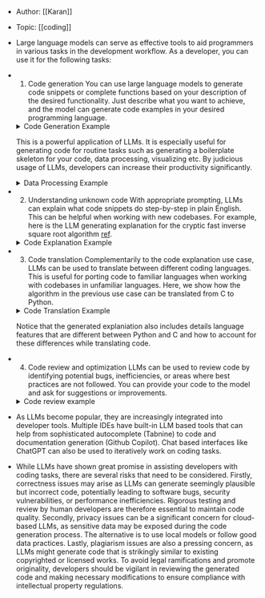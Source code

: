 - Author: [[Karan]]
- Topic: [[coding]]

- Large language models can serve as effective tools to aid programmers in various tasks in the development workflow. As a developer, you can use it for the following tasks:
- 1) Code generation
  You can use large language models to generate code snippets or complete functions based on your description of the desired functionality. Just describe what you want to achieve, and the model can generate code examples in your desired programming language.
  <details>
  <summary>Code Generation Example</summary>
  Prompt: 
  Generate a Python function to calculate the factorial of a given number using recursion.
  
  Response:
  Here is a Python function to calculate the factorial of a given number using recursion:
  ```python
  def factorial(n):
    if n == 0 or n == 1:
        return 1
    else:
        return n * factorial(n - 1)
  ```
  You can use this function by calling it with an integer argument:
  ```python
  number = 5
  result = factorial(number)
  print(f"The factorial of {number} is {result}")
  
  ```
  
  </details>
  
  This is a powerful application of LLMs. It is especially useful for generating code for routine tasks such as generating a boilerplate skeleton for your code, data processing, visualizing etc. By judicious usage of LLMs, developers can increase their productivity significantly.
  
  <details>
  <summary>Data Processing Example</summary>
    Prompt: I have a data file in the following format. Can you give me python code to ingest it in numpy arrays? 
   
    ```
        #         x                     Re                     Im
         -4.99500000000000E+001 -5.57541828426198E-008 -3.06816134884779E-008
         -4.98000000000000E+001 -9.57917273273037E-008 -5.74371168483930E-008
         -4.96500000000000E+001 -9.95225108104532E-008 -6.87007629864362E-008
         -4.95000000000000E+001 -7.10738204811394E-008 -6.10088966575734E-008
  
    ```
  
    Response:
    To ingest this data file into NumPy arrays, you can use the following Python code:
    
    ```
        import numpy as np
  
        filename = 'data.txt'  # Replace with the path to your data file
  
        # Load the data into a NumPy array, skipping the first row (header)
        data = np.loadtxt(filename, skiprows=1)
  
        # Split the data into separate arrays for x, Re, and Im
        x = data[:, 0]
        Re = data[:, 1]
        Im = data[:, 2]
  
        # Print the arrays to check the results
        print("x:", x)
        print("Re:", Re)
        print("Im:", Im)
  
    ```
  This code assumes that your data file is in plain text format with columns separated by whitespace. If the data file has a different delimiter, you can specify it using the `delimiter` parameter in the `np.loadtxt()` function, e.g., `delimiter=','` for comma-separated values.
  </details>
  
  
- 2) Understanding unknown code
  With appropriate prompting, LLMs can explain what code snippets do step-by-step in plain English. This can be helpful when working with new codebases. For example, here is the LLM generating explanation for the cryptic fast inverse square root algorithm [ref](https://en.wikipedia.org/wiki/Fast_inverse_square_root).
  
  
  <details>
  <summary>Code Explanation Example</summary>
  Prompt: What does this code snippet do?
  
    ```c
    float Q_rsqrt( float number)
    {
        long i;
        float x2, y;
        const float threehalfs = 1.5F;
        x2 = number * 0.5F;
        y  = number;
        i  = * ( long * ) &y;                       // evil floating point bit level hacking
        i  = 0x5f3759df - ( i >> 1 );             
        y  = * ( float * ) &i;
        y  = y * ( threehalfs - ( x2 * y * y ) );   // 1st iteration
        //	y  = y * ( threehalfs - ( x2 * y * y ) );   // 2nd iteration, this can be removed
  
        return y;
    }
    ```
    
    Response:
    
    ```
    This code snippet is implementing an algorithm called "fast inverse square root" which approximates the inverse square root of a floating point number with high speed.
  
  The algorithm is based on bit manipulation and has a long history of optimization in the video game industry, where it was used for the first time in the Quake III Arena game to compute lighting effects faster.
  
  The code takes a floating point number as input and returns an approximation of its inverse square root as output.
  
  The algorithm uses a constant `threehalfs` equal to 1.5F and performs some bit-level operations on the input number to initialize a long integer `i`. Then, it performs one iteration of the following equation:
  
  y = y * ( threehalfs - ( x2 * y * y ) )
  
  where `y` is initialized to the input number, and `x2` is the input number divided by two.
  
  The algorithm can be improved by adding a second iteration of the same equation, but this is commented out in the code.
  
  It's important to note that this algorithm is not as accurate as the standard library function `sqrt()`, but it's significantly faster. This approximation may be sufficient for some applications where speed is more important than precision.
    ```
    
  </details>
    
- 3) Code translation
  Complementarily to the code explanation use case, LLMs can be used to translate between different coding languages. This is useful for porting code to familiar languages when working with codebases in unfamiliar languages. Here, we show how the algorithm in the previous use case can be translated from C to Python.
    
  <details>
  <summary>Code Translation Example</summary>
  Prompt: Translate this code snippet to Python
    ```c
    float Q_rsqrt( float number )
    {
        long i;
        float x2, y;
        const float threehalfs = 1.5F;
  
        x2 = number * 0.5F;
        y  = number;
        i  = * ( long * ) &y;                       // evil floating point bit level hacking
        i  = 0x5f3759df - ( i >> 1 );               
        y  = * ( float * ) &i;
        y  = y * ( threehalfs - ( x2 * y * y ) );   // 1st iteration
    //	y  = y * ( threehalfs - ( x2 * y * y ) );   // 2nd iteration, this can be removed
  
        return y;
    }
    ```
  Response:
  Here's the Python translation of the provided C code:
    ```python
        import struct
  
        def Q_rsqrt(number):
            x2 = number * 0.5
            y = number
            i = struct.unpack('i', struct.pack('f', y))[0]
            i = 0x5f3759df - (i >> 1)
            y = struct.unpack('f', struct.pack('i', i))[0]
            y = y * (1.5 - (x2 * y * y))
            return y
    
    ```
  
  Note that Python does not have a `long` data type, so we use `int` instead. The `struct` module is used to perform the bit-level manipulation of the floating point number. Also, since `0.5F` is not a valid syntax in Python, we just use `0.5` instead.
   </details>
  
  
  
  Notice that the generated explaniation also includes details language features that are different between Python and C and how to account for these differences while translating code.
  
- 4) Code review and optimization
  LLMs can be used to review code by identifying potential bugs, inefficiencies, or areas where best practices are not followed. You can provide your code to the model and ask for suggestions or improvements.
  <details>
  <summary>Code review example</summary>
  Prompt:
  Here's a Python function I wrote to calculate the sum of squares of a list of numbers. Can you review it and suggest any improvements?
  
  ```python
  
  def sum_of_squares(numbers):
    total = 0
    for number in numbers:
        total += number ** 2
    return total
  
  ```
  
  Response:
  
  Your function looks good, but you can make it more concise and Pythonic by using a list comprehension and the built-in `sum()` function. Here's an updated version of your function:
  
  def sum_of_squares(numbers):
    return sum(number ** 2 for number in numbers)
  </details>

- As LLMs become popular, they are increasingly integrated into developer tools. Multiple IDEs have built-in LLM based tools that can help from sophisticated autocomplete (Tabnine) to code and documentation generation (Github Copilot). Chat based interfaces like ChatGPT can also be used to iteratively work on coding tasks.
  
- While LLMs have shown great promise in assisting developers with coding tasks, there are several risks that need to be considered. Firstly, correctness issues may arise as LLMs can generate seemingly plausible but incorrect code, potentially leading to software bugs, security vulnerabilities, or performance inefficiencies. Rigorous testing and review by human developers are therefore essential to maintain code quality. Secondly, privacy issues can be a significant concern for cloud-based LLMs, as sensitive data may be exposed during the code generation process. The alternative is to use local models or follow good data practices. Lastly, plagiarism issues are also a pressing concern, as LLMs might generate code that is strikingly similar to existing copyrighted or licensed works. To avoid legal ramifications and promote originality, developers should be vigilant in reviewing the generated code and making necessary modifications to ensure compliance with intellectual property regulations.